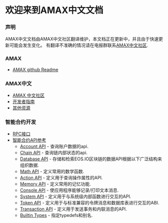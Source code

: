 # 欢迎来到AMAX中文文档

### 声明   

AMAX中文文档由AMAX中文社区翻译维护，本文档正在更新中，并且由于快速更新可能会发生变化。 有翻译不准确的情况请在电报群联系[AMAX中文社区](https://t.me/eosfanscn).

### AMAX
* [AMAX github Readme](https://github.com/EOSIO/eos#readme)

### AMAX中文

* [AMAX 中文社区](https://eosfans.io)
* [开发者指南](https://github.com/eosfansio/eos-tutorials)
* [其他资源](https://github.com/eosfansio)

### 智能合约开发
* [RPC接口](API/EOSIO-RPC.md)
* [智能合约API参考](智能合约.md)
    * [Account API](API/Account-API.md) - 查询账户数据的api.
    * [Chain API](API/Chain-API.md) - 查询链内部状态的api.
    * [Database API](API/Database-API.md) - 存储和检索EOS.IO区块链的数据API根据以下广泛结构来组织数据.
    * [Math API](API/Math-API.md) - 定义常用的数学函数.
    * [Action API](API/Account-API.md) - 定义用于查询操作属性的API.
    * [Memory API]() - 定义常用的记忆功能.
    * [Console API](API/Console-API.md) - 使应用程序能够记录/打印文本消息.
    * [System API](API/System-API.md) - 定义用于与系统级内部函数进行交互的API.
    * [Token API](API/Token-API.md) - 定义用于与标准兼容的令牌消息和数据库表进行交互的ABI.
    * [Transaction API](API/Transaction-API.md) - 定义用于发送事务和内联消息的API.
    * [Builtin Types](API/Types.md) - 指定typedefs和别名.
